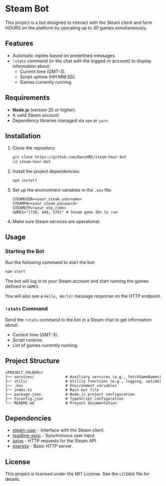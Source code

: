 # Steam Bot

This project is a bot designed to interact with the Steam client and farm HOURS on the platform by operating up to 30 games simultaneously.

## Features

- Automatic replies based on predefined messages.
- `!stats` command (in the chat with the logged-in account) to display information about:
  - Current time (GMT-3).
  - Script uptime (HH:MM:SS).
  - Games currently running.

## Requirements

- **Node.js** (version 20 or higher).
- A valid Steam account.
- Dependency libraries managed via `npm` or `yarn`.

## Installation

1. Clone the repository:

   ```bash
   git clone https://github.com/DaniHRE/steam-hour-bot
   cd steam-hour-bot
   ```

2. Install the project dependencies:

   ```bash
   npm install
   ```

3. Set up the environment variables in the `.env` file:

   ```env
   STEAMUSER=<your_steam_username>
   STEAMPW=<your_steam_password>
   STEAMOTP=<your_otp_code>
   GAMES="[730, 440, 570]" # Steam game IDs to run
   ```

4. Make sure Steam services are operational.

## Usage

### Starting the Bot

Run the following command to start the bot:

```bash
npm start
```

The bot will log in to your Steam account and start running the games defined in `GAMES`.

You will also see a `Hello, World!` message response on the HTTP endpoint.

### `!stats` Command

Send the `!stats` command to the bot in a Steam chat to get information about:
- Current time (GMT-3).
- Script runtime.
- List of games currently running.

## Project Structure
```
<PROJECT_FOLDER>/
├── services/              # Auxiliary services (e.g., fetchGameNames)
├── utils/                 # Utility functions (e.g., logging, uptime)
├── .env                   # Environment variables
├── index.ts               # Main bot file
├── package.json           # Node.js project configuration
├── tsconfig.json          # TypeScript configuration
└── README.md              # Project documentation
```

## Dependencies

- [steam-user](https://www.npmjs.com/package/steam-user) - Interface with the Steam client.
- [readline-sync](https://www.npmjs.com/package/readline-sync) - Synchronous user input.
- [axios](https://www.npmjs.com/package/axios) - HTTP requests for the Steam API.
- [express](https://www.npmjs.com/package/express) - Basic HTTP server.

## License

This project is licensed under the MIT License. See the `LICENSE` file for details.
